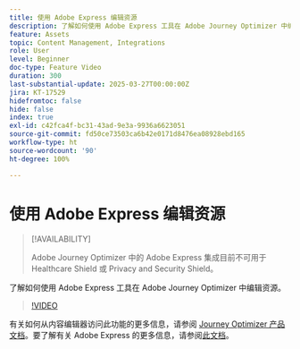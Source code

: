 ```yaml
---
title: 使用 Adobe Express 编辑资源
description: 了解如何使用 Adobe Express 工具在 Adobe Journey Optimizer 中编辑资源。
feature: Assets
topic: Content Management, Integrations
role: User
level: Beginner
doc-type: Feature Video
duration: 300
last-substantial-update: 2025-03-27T00:00:00Z
jira: KT-17529
hidefromtoc: false
hide: false
index: true
exl-id: c42fca4f-bc31-43ad-9e3a-9936a6623051
source-git-commit: fd50ce73503ca6b42e0171d8476ea08928ebd165
workflow-type: ht
source-wordcount: '90'
ht-degree: 100%

---
```


# 使用 Adobe Express 编辑资源

>[!AVAILABILITY]
>
>Adobe Journey Optimizer 中的 Adobe Express 集成目前不可用于 Healthcare Shield 或 Privacy and Security Shield。

了解如何使用 Adobe Express 工具在 Adobe Journey Optimizer 中编辑资源。

>[!VIDEO](https://video.tv.adobe.com/v/3455533/?learn=on&enablevpops&captions=chi_hans)

有关如何从内容编辑器访问此功能的更多信息，请参阅 [Journey Optimizer 产品文档](https://experienceleague.adobe.com/zh-hans/docs/journey-optimizer/using/assets-images/express)。要了解有关 Adobe Express 的更多信息，请参阅[此文档](https://helpx.adobe.com/cn/express/user-guide.html)。

